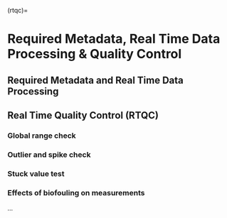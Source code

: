 (rtqc)=
# Required Metadata, Real Time Data Processing & Quality Control

## Required Metadata and Real Time Data Processing



## Real Time Quality Control (RTQC)

### Global range check


### Outlier and spike check

### Stuck value test

### Effects of biofouling on measurements
...
